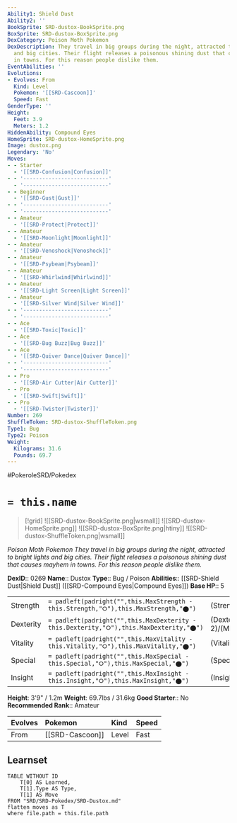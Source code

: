```yaml
---
Ability1: Shield Dust
Ability2: ''
BookSprite: SRD-dustox-BookSprite.png
BoxSprite: SRD-dustox-BoxSprite.png
DexCategory: Poison Moth Pokemon
DexDescription: They travel in big groups during the night, attracted to bright lights
  and big cities. Their flight releases a poisonous shining dust that causes mayhem
  in towns. For this reason people dislike them.
EventAbilities: ''
Evolutions:
- Evolves: From
  Kind: Level
  Pokemon: '[[SRD-Cascoon]]'
  Speed: Fast
GenderType: ''
Height:
  Feet: 3.9
  Meters: 1.2
HiddenAbility: Compound Eyes
HomeSprite: SRD-dustox-HomeSprite.png
Image: dustox.png
Legendary: 'No'
Moves:
- - Starter
  - '[[SRD-Confusion|Confusion]]'
- - '---------------------------'
  - '---------------------------'
- - Beginner
  - '[[SRD-Gust|Gust]]'
- - '---------------------------'
  - '---------------------------'
- - Amateur
  - '[[SRD-Protect|Protect]]'
- - Amateur
  - '[[SRD-Moonlight|Moonlight]]'
- - Amateur
  - '[[SRD-Venoshock|Venoshock]]'
- - Amateur
  - '[[SRD-Psybeam|Psybeam]]'
- - Amateur
  - '[[SRD-Whirlwind|Whirlwind]]'
- - Amateur
  - '[[SRD-Light Screen|Light Screen]]'
- - Amateur
  - '[[SRD-Silver Wind|Silver Wind]]'
- - '---------------------------'
  - '---------------------------'
- - Ace
  - '[[SRD-Toxic|Toxic]]'
- - Ace
  - '[[SRD-Bug Buzz|Bug Buzz]]'
- - Ace
  - '[[SRD-Quiver Dance|Quiver Dance]]'
- - '---------------------------'
  - '---------------------------'
- - Pro
  - '[[SRD-Air Cutter|Air Cutter]]'
- - Pro
  - '[[SRD-Swift|Swift]]'
- - Pro
  - '[[SRD-Twister|Twister]]'
Number: 269
ShuffleToken: SRD-dustox-ShuffleToken.png
Type1: Bug
Type2: Poison
Weight:
  Kilograms: 31.6
  Pounds: 69.7
---
```


#PokeroleSRD/Pokedex

# `= this.name`

> [!grid]
> ![[SRD-dustox-BookSprite.png|wsmall]]
> ![[SRD-dustox-HomeSprite.png]]
> ![[SRD-dustox-BoxSprite.png|htiny]]
> ![[SRD-dustox-ShuffleToken.png|wsmall]]


*Poison Moth Pokemon*
*They travel in big groups during the night, attracted to bright lights and big cities. Their flight releases a poisonous shining dust that causes mayhem in towns. For this reason people dislike them.*

**DexID**:: 0269
**Name**:: Dustox
**Type**:: Bug / Poison
**Abilities**:: [[SRD-Shield Dust|Shield Dust]] ([[SRD-Compound Eyes|Compound Eyes]])
**Base HP**:: 5

|           |                                                                                        |                                          |
| --------- | -------------------------------------------------------------------------------------- | ---------------------------------------- |
| Strength  | `= padleft(padright("",this.MaxStrength - this.Strength,"⭘"),this.MaxStrength,"⬤")`    | (Strength::2)/(MaxStrength::4)   |
| Dexterity | `= padleft(padright("",this.MaxDexterity - this.Dexterity,"⭘"),this.MaxDexterity,"⬤")` | (Dexterity:: 2)/(MaxDexterity::4) |
| Vitality  | `= padleft(padright("",this.MaxVitality - this.Vitality,"⭘"),this.MaxVitality,"⬤")`    | (Vitality::3)/(MaxVitality::6)   |
| Special   | `= padleft(padright("",this.MaxSpecial - this.Special,"⭘"),this.MaxSpecial,"⬤")`       | (Special::2)/(MaxSpecial::4)     |
| Insight   | `= padleft(padright("",this.MaxInsight - this.Insight,"⭘"),this.MaxInsight,"⬤")`       | (Insight::2)/(MaxInsight::5)     |

**Height**: 3'9" / 1.2m
**Weight**: 69.7lbs / 31.6kg
**Good Starter**:: No
**Recommended Rank**:: Amateur

| Evolves   | Pokemon         | Kind   | Speed   |
|:----------|:----------------|:-------|:--------|
| From      | [[SRD-Cascoon]] | Level  | Fast    |

## Learnset

```dataview
TABLE WITHOUT ID
    T[0] AS Learned,
    T[1].Type AS Type,
    T[1] AS Move
FROM "SRD/SRD-Pokedex/SRD-Dustox.md"
flatten moves as T
where file.path = this.file.path
```
